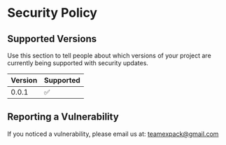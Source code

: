 # Security Policy

## Supported Versions

Use this section to tell people about which versions of your project are
currently being supported with security updates.

| Version | Supported          |
| ------- | ------------------ |
| 0.0.1  | :white_check_mark: |

## Reporting a Vulnerability
If you noticed a vulnerability, please email us at: teamexpack@gmail.com
